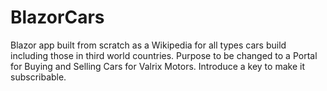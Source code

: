 # BlazorCars
Blazor app built from scratch as a Wikipedia for all types cars build including those in third world countries. Purpose to be changed to a Portal for Buying and Selling Cars for Valrix Motors. Introduce a key to make it subscribable.
